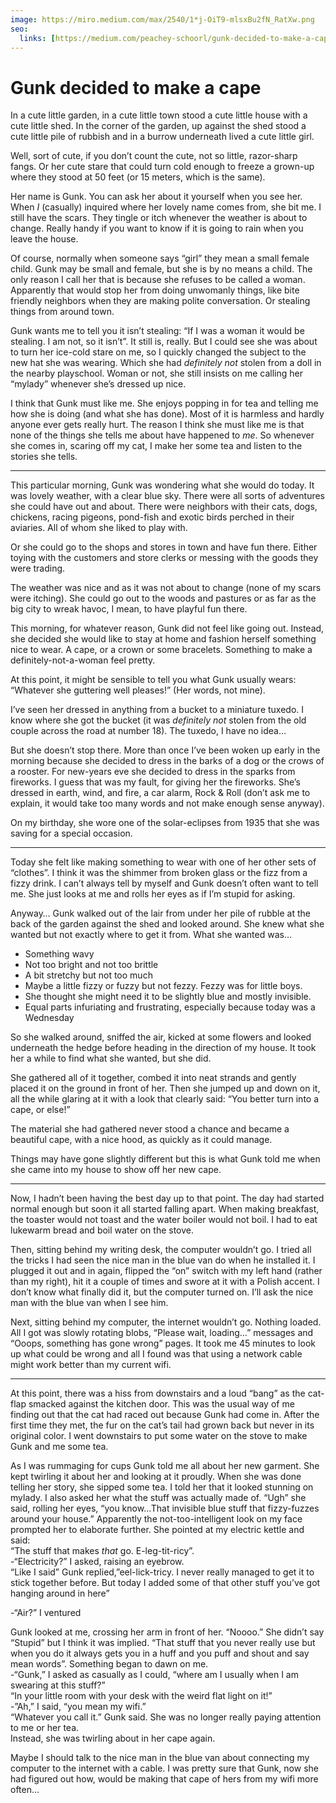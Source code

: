 ```yaml
---
image: https://miro.medium.com/max/2540/1*j-OiT9-mlsxBu2fN_RatXw.png
seo:
  links: [https://medium.com/peachey-schoorl/gunk-decided-to-make-a-cape-5247591ccde2]
---
```


# Gunk decided to make a cape

In a cute little garden, in a cute little town stood a cute little house with a cute little shed. In the corner of the garden, up against the shed stood a cute little pile of rubbish and in a burrow underneath lived a cute little girl.

Well, sort of cute, if you don’t count the cute, not so little, razor-sharp fangs. Or her cute stare that could turn cold enough to freeze a grown-up where they stood at 50 feet (or 15 meters, which is the same).

Her name is Gunk. You can ask her about it yourself when you see her. When _I_ (casually) inquired where her lovely name comes from, she bit me. I still have the scars. They tingle or itch whenever the weather is about to change. Really handy if you want to know if it is going to rain when you leave the house.

Of course, normally when someone says “girl” they mean a small female child. Gunk may be small and female, but she is by no means a child. The only reason I call her that is because she refuses to be called a woman. Apparently that would stop her from doing unwomanly things, like bite friendly neighbors when they are making polite conversation. Or stealing things from around town.

Gunk wants me to tell you it isn’t stealing: “If I was a woman it would be stealing. I am not, so it isn’t”. It still is, really. But I could see she was about to turn her ice-cold stare on me, so I quickly changed the subject to the new hat she was wearing. Which she had _definitely not_ stolen from a doll in the nearby playschool. Woman or not, she still insists on me calling her “mylady” whenever she’s dressed up nice.

I think that Gunk must like me. She enjoys popping in for tea and telling me how she is doing (and what she has done). Most of it is harmless and hardly anyone ever gets really hurt. The reason I think she must like me is that none of the things she tells me about have happened to _me_. So whenever she comes in, scaring off my cat, I make her some tea and listen to the stories she tells.

- - -

This particular morning, Gunk was wondering what she would do today. It was lovely weather, with a clear blue sky. There were all sorts of adventures she could have out and about. There were neighbors with their cats, dogs, chickens, racing pigeons, pond-fish and exotic birds perched in their aviaries. All of whom she liked to play with.

Or she could go to the shops and stores in town and have fun there. Either toying with the customers and store clerks or messing with the goods they were trading.

The weather was nice and as it was not about to change (none of my scars were itching). She could go out to the woods and pastures or as far as the big city to wreak havoc, I mean, to have playful fun there.

This morning, for whatever reason, Gunk did not feel like going out. Instead, she decided she would like to stay at home and fashion herself something nice to wear. A cape, or a crown or some bracelets. Something to make a definitely-not-a-woman feel pretty.

At this point, it might be sensible to tell you what Gunk usually wears: “Whatever she guttering well pleases!” (Her words, not mine).

I’ve seen her dressed in anything from a bucket to a miniature tuxedo. I know where she got the bucket (it was _definitely not_ stolen from the old couple across the road at number 18). The tuxedo, I have no idea…

But she doesn’t stop there. More than once I’ve been woken up early in the morning because she decided to dress in the barks of a dog or the crows of a rooster. For new-years eve she decided to dress in the sparks from fireworks. I guess that was my fault, for giving her the fireworks. She’s dressed in earth, wind, and fire, a car alarm, Rock & Roll (don’t ask me to explain, it would take too many words and not make enough sense anyway).

On my birthday, she wore one of the solar-eclipses from 1935 that she was saving for a special occasion.

- - -

Today she felt like making something to wear with one of her other sets of “clothes”. I think it was the shimmer from broken glass or the fizz from a fizzy drink. I can’t always tell by myself and Gunk doesn’t often want to tell me. She just looks at me and rolls her eyes as if I’m stupid for asking.

Anyway… Gunk walked out of the lair from under her pile of rubble at the back of the garden against the shed and looked around. She knew what she wanted but not exactly where to get it from. What she wanted was…

-   Something wavy
-   Not too bright and not too brittle
-   A bit stretchy but not too much
-   Maybe a little fizzy or fuzzy but not fezzy. Fezzy was for little boys.
-   She thought she might need it to be slightly blue and mostly invisible.
-   Equal parts infuriating and frustrating, especially because today was a Wednesday

So she walked around, sniffed the air, kicked at some flowers and looked underneath the hedge before heading in the direction of my house. It took her a while to find what she wanted, but she did.

She gathered all of it together, combed it into neat strands and gently placed it on the ground in front of her. Then she jumped up and down on it, all the while glaring at it with a look that clearly said: “You better turn into a cape, or else!”

The material she had gathered never stood a chance and became a beautiful cape, with a nice hood, as quickly as it could manage.

Things may have gone slightly different but this is what Gunk told me when she came into my house to show off her new cape.

- - -

Now, I hadn’t been having the best day up to that point. The day had started normal enough but soon it all started falling apart. When making breakfast, the toaster would not toast and the water boiler would not boil. I had to eat lukewarm bread and boil water on the stove.

Then, sitting behind my writing desk, the computer wouldn’t go. I tried all the tricks I had seen the nice man in the blue van do when he installed it. I plugged it out and in again, flipped the “on” switch with my left hand (rather than my right), hit it a couple of times and swore at it with a Polish accent. I don’t know what finally did it, but the computer turned on. I’ll ask the nice man with the blue van when I see him.

Next, sitting behind my computer, the internet wouldn’t go. Nothing loaded. All I got was slowly rotating blobs, “Please wait, loading…” messages and “Ooops, something has gone wrong” pages. It took me 45 minutes to look up what could be wrong and all I found was that using a network cable might work better than my current wifi.

- - -

At this point, there was a hiss from downstairs and a loud “bang” as the cat-flap smacked against the kitchen door. This was the usual way of me finding out that the cat had raced out because Gunk had come in. After the first time they met, the fur on the cat’s tail had grown back but never in its original color. I went downstairs to put some water on the stove to make Gunk and me some tea.

As I was rummaging for cups Gunk told me all about her new garment. She kept twirling it about her and looking at it proudly. When she was done telling her story, she sipped some tea. I told her that it looked stunning on mylady. I also asked her what the stuff was actually made of. “Ugh” she said, rolling her eyes, “you know…That invisible blue stuff that fizzy-fuzzes around your house.” Apparently the not-too-intelligent look on my face prompted her to elaborate further. She pointed at my electric kettle and said:  
“The stuff that makes _that_ go. E-leg-tit-ricy”.   
\-“Electricity?” I asked, raising an eyebrow.   
“Like I said” Gunk replied,”eel-lick-tricy. I never really managed to get it to stick together before. But today I added some of that other stuff you’ve got hanging around in here”

\-“Air?” I ventured

Gunk looked at me, crossing her arm in front of her. “Noooo.” She didn’t say “Stupid” but I think it was implied. “That stuff that you never really use but when you do it always gets you in a huff and you puff and shout and say mean words”. Something began to dawn on me.  
\-“Gunk,” I asked as casually as I could, “where am I usually when I am swearing at this stuff?”  
“In your little room with your desk with the weird flat light on it!”  
\-”Ah,” I said, “you mean my wifi.”  
“Whatever you call it.” Gunk said. She was no longer really paying attention to me or her tea.  
Instead, she was twirling about in her cape again.

Maybe I should talk to the nice man in the blue van about connecting my computer to the internet with a cable. I was pretty sure that Gunk, now she had figured out how, would be making that cape of hers from my wifi more often…
